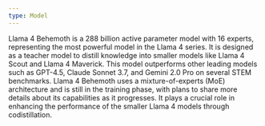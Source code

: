 ```yaml
---
type: Model
---
```


Llama 4 Behemoth is a 288 billion active parameter model with 16 experts, representing the most powerful model in the Llama 4 series. It is designed as a teacher model to distill knowledge into smaller models like Llama 4 Scout and Llama 4 Maverick. This model outperforms other leading models such as GPT-4.5, Claude Sonnet 3.7, and Gemini 2.0 Pro on several STEM benchmarks. Llama 4 Behemoth uses a mixture-of-experts (MoE) architecture and is still in the training phase, with plans to share more details about its capabilities as it progresses. It plays a crucial role in enhancing the performance of the smaller Llama 4 models through codistillation.